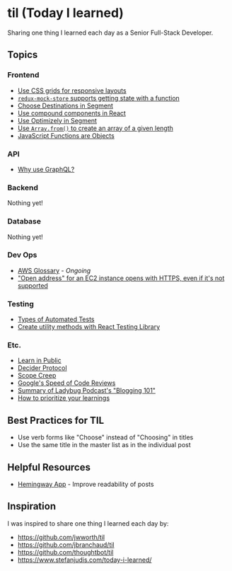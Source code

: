 # til (Today I learned)

Sharing one thing I learned each day as a Senior Full-Stack Developer.

## Topics

### Frontend

- [Use CSS grids for responsive layouts](./frontend/css-grids-for-responsive-layouts.md)
- [`redux-mock-store` supports getting state with a function](./frontend/redux-mock-store-get-state-function.md)
- [Choose Destinations in Segment](./frontend/segment-choose-destinations.md)
- [Use compound components in React](https://github.com/mattscripted/react-compound-components)
- [Use Optimizely in Segment](./frontend/optimizely-in-segment.md)
- [Use `Array.from()` to create an array of a given length](./frontend/array-from-length.md)
- [JavaScript Functions are Objects](./frontend/js-functions-are-objects.md)

### API

- [Why use GraphQL?](./api/why-use-graphql.md)

### Backend

Nothing yet!

### Database

Nothing yet!

### Dev Ops

- [AWS Glossary](./devops/aws-glossary.md) - _Ongoing_
- ["Open address" for an EC2 instance opens with HTTPS, even if it's not supported](./devops/ec2-instance-open-address-http.md)

### Testing

- [Types of Automated Tests](./testing/types-of-automated-tests.md)
- [Create utility methods with React Testing Library](./testing/rtl-render-utils.md)

### Etc.

- [Learn in Public](./etc/learn-in-public.md)
- [Decider Protocol](./etc/decider-protocol.md)
- [Scope Creep](./etc/scope-creep.md)
- [Google's Speed of Code Reviews](./etc/googles-speed-of-code-reviews.md)
- [Summary of Ladybug Podcast's "Blogging 101"](./etc/ladybug-podcast-blogging-101-summary.md)
- [How to prioritize your learnings](./etc/prioritize-learnings.md)

## Best Practices for TIL

- Use verb forms like "Choose" instead of "Choosing" in titles
- Use the same title in the master list as in the individual post

## Helpful Resources

- [Hemingway App](https://hemingwayapp.com/) - Improve readability of posts

## Inspiration

I was inspired to share one thing I learned each day by:

- https://github.com/jwworth/til
- https://github.com/jbranchaud/til
- https://github.com/thoughtbot/til
- https://www.stefanjudis.com/today-i-learned/
